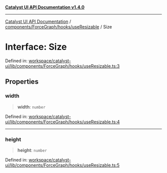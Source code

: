 [**Catalyst UI API Documentation v1.4.0**](../../../../../README.md)

---

[Catalyst UI API Documentation](../../../../../README.md) / [components/ForceGraph/hooks/useResizable](../README.md) / Size

# Interface: Size

Defined in: [workspace/catalyst-ui/lib/components/ForceGraph/hooks/useResizable.ts:3](https://github.com/TheBranchDriftCatalyst/catalyst-ui/blob/main/lib/components/ForceGraph/hooks/useResizable.ts#L3)

## Properties

### width

> **width**: `number`

Defined in: [workspace/catalyst-ui/lib/components/ForceGraph/hooks/useResizable.ts:4](https://github.com/TheBranchDriftCatalyst/catalyst-ui/blob/main/lib/components/ForceGraph/hooks/useResizable.ts#L4)

---

### height

> **height**: `number`

Defined in: [workspace/catalyst-ui/lib/components/ForceGraph/hooks/useResizable.ts:5](https://github.com/TheBranchDriftCatalyst/catalyst-ui/blob/main/lib/components/ForceGraph/hooks/useResizable.ts#L5)

